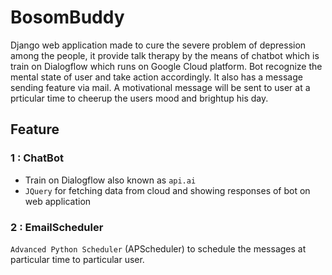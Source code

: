 # BosomBuddy
Django web application made to cure the severe problem of depression among the people, it provide talk therapy by the means of chatbot which is train on Dialogflow which runs on Google Cloud platform. Bot recognize the mental state of user and take action accordingly. It also has a message sending feature via mail. A motivational message will be sent to user at a prticular time to cheerup the users mood and brightup his day. 
## Feature 
### 1 : ChatBot 
* Train on Dialogflow also known as ``` api.ai ```
* ``` JQuery ``` for fetching data from cloud and showing responses of bot on web application
### 2 : EmailScheduler
```Advanced Python Scheduler``` (APScheduler) to schedule the messages at particular time to particular user.
